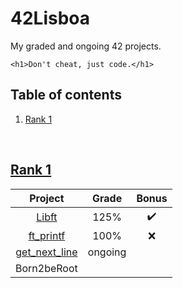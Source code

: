 # 42Lisboa
My graded and ongoing 42 projects.
```
<h1>Don't cheat, just code.</h1>
```

## Table of contents
1. [Rank 1](#rank-1)
<!--2. [Rank 2](#rank-2)-->
<!--3. [Rank 3](#rank-3)-->
<!--4. [Rank 4](#rank-4)-->
<!--5. [Rank 5](#rank-5)-->
<!--6. [Rank 6](#rank-6)-->
<br/>

## [Rank 1](./Rank%201)
| **Project** | **Grade** | **Bonus**
| :---: | :---: | :---:
| [Libft](./Rank%201/Libft) | 125% | :heavy_check_mark:
| [ft_printf](./Rank%201/ft_printf) | 100% | :x:
| [get_next_line](./Rank%201/get_next_line) | ongoing | 
| Born2beRoot | | 
<br/>
<!--
## Rank 2
| **Project** | **Grade** | **Bonus**
| :---: | :---: | :---:
<br/>

## Rank 3
| **Project** | **Grade** | **Bonus**
| :---: | :---: | :---:
<br/>

## Rank 4
| **Project** | **Grade** | **Bonus**
| :---: | :---: | :---:
<br/>

## Rank 5
| **Project** | **Grade** | **Bonus**
| :---: | :---: | :---:
<br/>

## Rank 6
| **Project** | **Grade** | **Bonus**
| :---: | :---: | :---:
<br/>
-->
